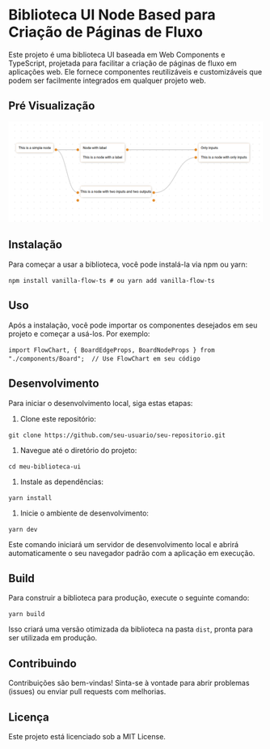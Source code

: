Biblioteca UI Node Based para Criação de Páginas de Fluxo
=========================================================

Este projeto é uma biblioteca UI baseada em Web Components e TypeScript, projetada para facilitar a criação de páginas de fluxo em aplicações web. Ele fornece componentes reutilizáveis e customizáveis que podem ser facilmente integrados em qualquer projeto web.

Pré Visualização
----------
![Preview 1](https://github.com/erkylima/vanilla-flow-ts/blob/main/images/preview1.png?raw=true)

Instalação
----------

Para começar a usar a biblioteca, você pode instalá-la via npm ou yarn:

`npm install vanilla-flow-ts # ou yarn add vanilla-flow-ts`

Uso
---

Após a instalação, você pode importar os componentes desejados em seu projeto e começar a usá-los. Por exemplo:


`import FlowChart, { BoardEdgeProps, BoardNodeProps } from "./components/Board";  // Use FlowChart em seu código`

Desenvolvimento
---------------

Para iniciar o desenvolvimento local, siga estas etapas:

1.  Clone este repositório:

`git clone https://github.com/seu-usuario/seu-repositorio.git`

1.  Navegue até o diretório do projeto:

`cd meu-biblioteca-ui`

1.  Instale as dependências:

`yarn install`

1.  Inicie o ambiente de desenvolvimento:


`yarn dev`

Este comando iniciará um servidor de desenvolvimento local e abrirá automaticamente o seu navegador padrão com a aplicação em execução.

Build
-----

Para construir a biblioteca para produção, execute o seguinte comando:


`yarn build`

Isso criará uma versão otimizada da biblioteca na pasta `dist`, pronta para ser utilizada em produção.

Contribuindo
------------

Contribuições são bem-vindas! Sinta-se à vontade para abrir problemas (issues) ou enviar pull requests com melhorias.

Licença
-------

Este projeto está licenciado sob a MIT License.